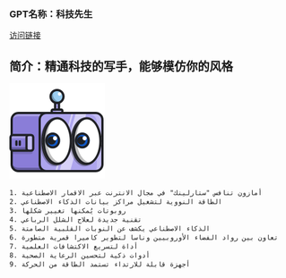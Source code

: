 ### GPT名称：科技先生
[访问链接](https://chat.openai.com/g/g-miQfzV9M6)
## 简介：精通科技的写手，能够模仿你的风格
![头像](../imgs/g-miQfzV9M6.png)
```text
1. أمازون تنافس "ستارلينك" في مجال الانترنت عبر الاقمار الاصطناعية
2. الطاقة النووية لتشغيل مراكز بيانات الذكاء الاصطناعي
3. روبوتات يُمكنها تغيير شكلها
4. تقنية جديدة لعلاج الشلل الرباعي
5. الذكاء الاصطناعي يكشف عن النوبات القلبية الصامتة
6. تعاون بين رواد الفضاء الأوروبيين وناسا لتطوير كاميرا قمرية متطورة
7. أداة لتسريع الاكتشافات العلمية
8. أدوات ذكية لتحسين الرعاية الصحية
9. أجهزة قابلة للارتداء تستمد الطاقة من الحركة
```